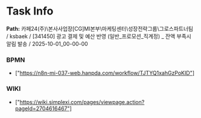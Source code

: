 # Task Info

**Path:** 카페24(주)\본사사업장\[CG]MI본부\마케팅센터\성장전략그룹\그로스파트너팀 / ksbaek / [341450] 광고 결제 및 예산 반영 (일반_프로모션_직계정) _ 잔액 부족시 알림 발송 / 2025-10-01_00-00-00

### BPMN
- ["https://n8n-mi-037-web.hanpda.com/workflow/TJTYQ1xahGzPoKID"]

### WIKI
- ["https://wiki.simplexi.com/pages/viewpage.action?pageId=2704616467"]

